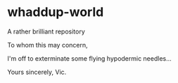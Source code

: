 # whaddup-world
A rather brilliant repository

To whom this may concern,

I'm off to exterminate some flying hypodermic needles...

Yours sincerely, Vic.
